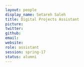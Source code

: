 ```yaml
---
layout: people
display_name: Setareh Saleh
title: Digital Projects Assistant
picture:
twitter:
github:
email:
website:
role: assistant
session: spring-17
status: alumni
---
```

